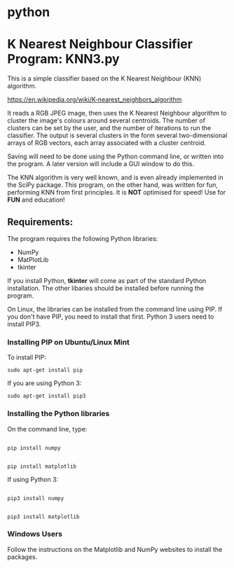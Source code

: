 # python
<h1>K Nearest Neighbour Classifier Program: KNN3.py</h1>

This is a simple classifier based on the K Nearest Neighbour (KNN) algorithm. 

https://en.wikipedia.org/wiki/K-nearest_neighbors_algorithm

It reads a RGB JPEG image, then uses the K Nearest Neighbour algorithm to cluster the image's colours around several centroids. The number of clusters can be set by the user, and the number of iterations to run the classifier. The output is several clusters in the form several two-dimensional arrays of RGB vectors, each array associated with a cluster centroid.

Saving will need to be done using the Python command line, or written into the program. A later version will include a GUI window to do this.

The KNN algorithm is very well known, and is even already implemented in the SciPy package. This program, on the other hand, was written for fun, performing KNN from first principles. It is <b>NOT</b> optimised for speed! Use for <b>FUN</b> and education!

<h2>Requirements:</h2>
The program requires the following Python libraries:

<ul>
<li>NumPy

<li>MatPlotLib

<li>tkinter

</ul>

If you install Python, <b>tkinter</b> will come as part of the standard Python installation. The other libaries should be installed before running the program. 

On Linux, the libraries can be installed from the command line using PIP. If you don't have PIP, you need to install that first. Python 3 users need to install PIP3. 

<h3>Installing PIP on Ubuntu/Linux Mint</h3>
To install PIP:

<code>sudo apt-get install pip</code>


If you are using Python 3:

<code>sudo apt-get install pip3</code>

<h3>Installing the Python libraries</h3>

On the command line, type:


<code>
pip install numpy

pip install matplotlib
</code>

If using Python 3:

<code>
pip3 install numpy

pip3 install matplotlib
</code>

<h3>Windows Users</h3>
Follow the instructions on the Matplotlib and NumPy websites to install the packages. 

